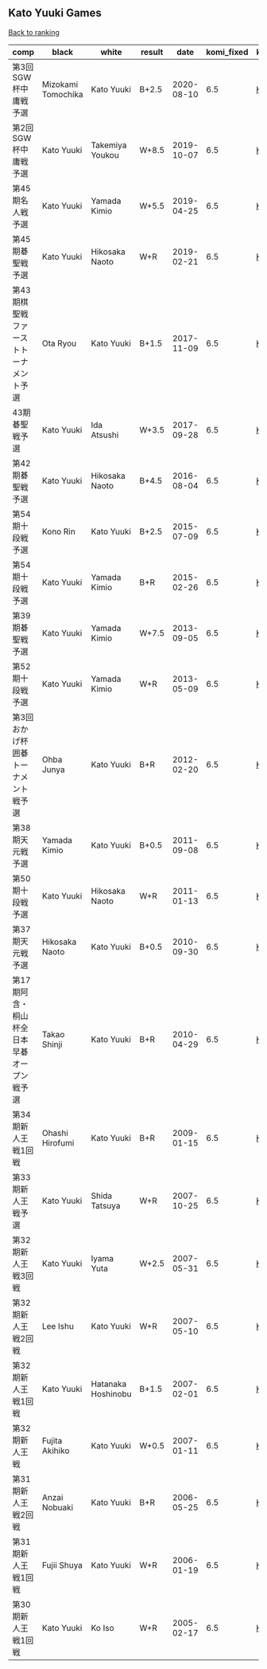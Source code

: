 ## Kato Yuuki Games

[Back to ranking](index.md)




| **comp** | **black** | **white** | **result** | **date** | **komi_fixed** | **kifu** | 
| --- | --- | --- | --- | --- | --- | --- |
| 第3回SGW杯中庸戦予選 | Mizokami Tomochika | Kato Yuuki | B+2.5 | 2020-08-10 | 6.5 | [Kifu](https://kifudepot.net/kifucontents.php?id=jT6qHKsZe%2F%2FyqtLKIJZtaA%3D%3D) | 
| 第2回SGW杯中庸戦予選 | Kato Yuuki | Takemiya Youkou | W+8.5 | 2019-10-07 | 6.5 | [Kifu](https://kifudepot.net/kifucontents.php?id=uH1RZLOi5Tusk6U8acm5JQ%3D%3D) | 
| 第45期名人戦予選 | Kato Yuuki | Yamada Kimio | W+5.5 | 2019-04-25 | 6.5 | [Kifu](https://kifudepot.net/kifucontents.php?id=KjMs2rjMqV1Z0R65JcBBBQ%3D%3D) | 
| 第45期碁聖戦予選 | Kato Yuuki | Hikosaka Naoto | W+R | 2019-02-21 | 6.5 | [Kifu](https://kifudepot.net/kifucontents.php?id=48qbLiLTyT5%2FW6WZELxvXQ%3D%3D) | 
| 第43期棋聖戦ファーストトーナメント予選 | Ota Ryou | Kato Yuuki | B+1.5 | 2017-11-09 | 6.5 | [Kifu](https://kifudepot.net/kifucontents.php?id=ftA8VqLCoeQtdj8i2JUW2g%3D%3D) | 
| 43期碁聖戦予選 | Kato Yuuki | Ida Atsushi | W+3.5 | 2017-09-28 | 6.5 | [Kifu](https://kifudepot.net/kifucontents.php?id=uRXKA0S0Y2KxBD1SLNzhqQ%3D%3D) | 
| 第42期碁聖戦予選 | Kato Yuuki | Hikosaka Naoto | B+4.5 | 2016-08-04 | 6.5 | [Kifu](https://kifudepot.net/kifucontents.php?id=5Ipr%2FSky%2FzMuFyKFhknQ%2Fg%3D%3D) | 
| 第54期十段戦予選 | Kono Rin | Kato Yuuki | B+2.5 | 2015-07-09 | 6.5 | [Kifu](https://kifudepot.net/kifucontents.php?id=Z2BTbGfiMZXD3RdaotP2lQ%3D%3D) | 
| 第54期十段戦予選 | Kato Yuuki | Yamada Kimio | B+R | 2015-02-26 | 6.5 | [Kifu](https://kifudepot.net/kifucontents.php?id=dayqajWmFd4lt3rUNFmW%2FQ%3D%3D) | 
| 第39期碁聖戦予選 | Kato Yuuki | Yamada Kimio | W+7.5 | 2013-09-05 | 6.5 | [Kifu](https://kifudepot.net/kifucontents.php?id=rHNdvS6dW9SvmoxHECjH8w%3D%3D) | 
| 第52期十段戦予選 | Kato Yuuki | Yamada Kimio | W+R | 2013-05-09 | 6.5 | [Kifu](https://kifudepot.net/kifucontents.php?id=La%2BGR%2F1gRe7C2v0TbPMxiA%3D%3D) | 
| 第3回おかげ杯囲碁トーナメント戦予選 | Ohba Junya | Kato Yuuki | B+R | 2012-02-20 | 6.5 | [Kifu](https://kifudepot.net/kifucontents.php?id=xOAL%2F3NaBKiHg7ghi%2F2jSA%3D%3D) | 
| 第38期天元戦予選 | Yamada Kimio | Kato Yuuki | B+0.5 | 2011-09-08 | 6.5 | [Kifu](https://kifudepot.net/kifucontents.php?id=vIBTk%2FP4hUsbf3DniozCXg%3D%3D) | 
| 第50期十段戦予選 | Kato Yuuki | Hikosaka Naoto | W+R | 2011-01-13 | 6.5 | [Kifu](https://kifudepot.net/kifucontents.php?id=te2yp1CvhILRdf9INu%2FyQQ%3D%3D) | 
| 第37期天元戦予選 | Hikosaka Naoto | Kato Yuuki | B+0.5 | 2010-09-30 | 6.5 | [Kifu](https://kifudepot.net/kifucontents.php?id=zetZ0mtY%2FXOowIfqTGMrVw%3D%3D) | 
| 第17期阿含・桐山杯全日本早碁オープン戦予選 | Takao Shinji | Kato Yuuki | B+R | 2010-04-29 | 6.5 | [Kifu](https://kifudepot.net/kifucontents.php?id=aGvsOS6BoVJcC%2BNplhMkkQ%3D%3D) | 
| 第34期新人王戦1回戦 | Ohashi Hirofumi | Kato Yuuki | B+R | 2009-01-15 | 6.5 | [Kifu](https://kifudepot.net/kifucontents.php?id=wm0IEQfugFwIIu2PDps0aA%3D%3D) | 
| 第33期新人王戦予選 | Kato Yuuki | Shida Tatsuya | W+R | 2007-10-25 | 6.5 | [Kifu](https://kifudepot.net/kifucontents.php?id=OPRxtwuEWYHzg2fKCx%2F9DQ%3D%3D) | 
| 第32期新人王戦3回戦 | Kato Yuuki | Iyama Yuta | W+2.5 | 2007-05-31 | 6.5 | [Kifu](https://kifudepot.net/kifucontents.php?id=DvOdm1CYLkYXWbXEQCNzQQ%3D%3D) | 
| 第32期新人王戦2回戦 | Lee Ishu | Kato Yuuki | W+R | 2007-05-10 | 6.5 | [Kifu](https://kifudepot.net/kifucontents.php?id=i3YYA5xq32Ilopm11b%2BwAQ%3D%3D) | 
| 第32期新人王戦1回戦 | Kato Yuuki | Hatanaka Hoshinobu | B+1.5 | 2007-02-01 | 6.5 | [Kifu](https://kifudepot.net/kifucontents.php?id=B74Ciq41OAmUeVwpDS%2BghA%3D%3D) | 
| 第32期新人王戦 | Fujita Akihiko | Kato Yuuki | W+0.5 | 2007-01-11 | 6.5 | [Kifu](https://kifudepot.net/kifucontents.php?id=R2hihCORFj%2BrCXcldJ%2BWwA%3D%3D) | 
| 第31期新人王戦2回戦 | Anzai Nobuaki | Kato Yuuki | B+R | 2006-05-25 | 6.5 | [Kifu](https://kifudepot.net/kifucontents.php?id=X6opTbNuRjL6jhhG%2BrETjw%3D%3D) | 
| 第31期新人王戦1回戦 | Fujii Shuya | Kato Yuuki | W+R | 2006-01-19 | 6.5 | [Kifu](https://kifudepot.net/kifucontents.php?id=1WHfTTZoLshlf9N0xqyNOQ%3D%3D) | 
| 第30期新人王戦1回戦 | Kato Yuuki | Ko Iso | W+R | 2005-02-17 | 6.5 | [Kifu](https://kifudepot.net/kifucontents.php?id=1mdW09cpQ4c0%2BhSkhsWsMg%3D%3D) |




